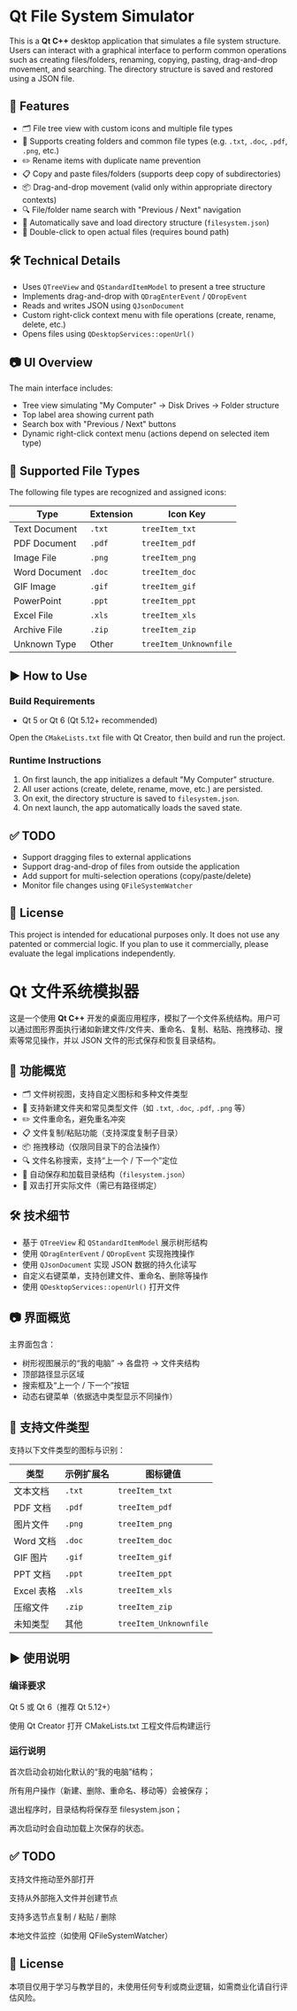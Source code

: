 # Qt File System Simulator

This is a **Qt C++** desktop application that simulates a file system structure. Users can interact with a graphical interface to perform common operations such as creating files/folders, renaming, copying, pasting, drag-and-drop movement, and searching. The directory structure is saved and restored using a JSON file.

## 🎯 Features

- 🗂 File tree view with custom icons and multiple file types
- 📁 Supports creating folders and common file types (e.g. `.txt`, `.doc`, `.pdf`, `.png`, etc.)
- ✏️ Rename items with duplicate name prevention
- 📋 Copy and paste files/folders (supports deep copy of subdirectories)
- 📦 Drag-and-drop movement (valid only within appropriate directory contexts)
- 🔍 File/folder name search with "Previous / Next" navigation
- 💾 Automatically save and load directory structure (`filesystem.json`)
- 📂 Double-click to open actual files (requires bound path)

## 🛠 Technical Details

- Uses `QTreeView` and `QStandardItemModel` to present a tree structure
- Implements drag-and-drop with `QDragEnterEvent` / `QDropEvent`
- Reads and writes JSON using `QJsonDocument`
- Custom right-click context menu with file operations (create, rename, delete, etc.)
- Opens files using `QDesktopServices::openUrl()`

## 📷 UI Overview

The main interface includes:

- Tree view simulating "My Computer" → Disk Drives → Folder structure
- Top label area showing current path
- Search box with "Previous / Next" buttons
- Dynamic right-click context menu (actions depend on selected item type)

## 🧪 Supported File Types

The following file types are recognized and assigned icons:

| Type           | Extension     | Icon Key            |
|----------------|---------------|---------------------|
| Text Document  | `.txt`        | `treeItem_txt`      |
| PDF Document   | `.pdf`        | `treeItem_pdf`      |
| Image File     | `.png`        | `treeItem_png`      |
| Word Document  | `.doc`        | `treeItem_doc`      |
| GIF Image      | `.gif`        | `treeItem_gif`      |
| PowerPoint     | `.ppt`        | `treeItem_ppt`      |
| Excel File     | `.xls`        | `treeItem_xls`      |
| Archive File   | `.zip`        | `treeItem_zip`      |
| Unknown Type   | Other         | `treeItem_Unknownfile` |

## ▶️ How to Use

### Build Requirements

- Qt 5 or Qt 6 (Qt 5.12+ recommended)

Open the `CMakeLists.txt` file with Qt Creator, then build and run the project.

### Runtime Instructions

1. On first launch, the app initializes a default "My Computer" structure.
2. All user actions (create, delete, rename, move, etc.) are persisted.
3. On exit, the directory structure is saved to `filesystem.json`.
4. On next launch, the app automatically loads the saved state.

## ✅ TODO

- Support dragging files to external applications
- Support drag-and-drop of files from outside the application
- Add support for multi-selection operations (copy/paste/delete)
- Monitor file changes using `QFileSystemWatcher`

## 📃 License

This project is intended for educational purposes only. It does not use any patented or commercial logic. If you plan to use it commercially, please evaluate the legal implications independently.



# Qt 文件系统模拟器

这是一个使用 **Qt C++** 开发的桌面应用程序，模拟了一个文件系统结构。用户可以通过图形界面执行诸如新建文件/文件夹、重命名、复制、粘贴、拖拽移动、搜索等常见操作，并以 JSON 文件的形式保存和恢复目录结构。

## 🎯 功能概览

- 🗂 文件树视图，支持自定义图标和多种文件类型
- 📁 支持新建文件夹和常见类型文件（如 `.txt`, `.doc`, `.pdf`, `.png` 等）
- ✏️ 文件重命名，避免重名冲突
- 📋 文件复制/粘贴功能（支持深度复制子目录）
- 📦 拖拽移动（仅限同目录下的合法操作）
- 🔍 文件名称搜索，支持“上一个 / 下一个”定位
- 💾 自动保存和加载目录结构（`filesystem.json`）
- 📂 双击打开实际文件（需已有路径绑定）

## 🛠 技术细节

- 基于 `QTreeView` 和 `QStandardItemModel` 展示树形结构
- 使用 `QDragEnterEvent` / `QDropEvent` 实现拖拽操作
- 使用 `QJsonDocument` 实现 JSON 数据的持久化读写
- 自定义右键菜单，支持创建文件、重命名、删除等操作
- 使用 `QDesktopServices::openUrl()` 打开文件

## 📷 界面概览

主界面包含：

- 树形视图展示的“我的电脑” → 各盘符 → 文件夹结构
- 顶部路径显示区域
- 搜索框及“上一个 / 下一个”按钮
- 动态右键菜单（依据选中类型显示不同操作）

## 🧪 支持文件类型

支持以下文件类型的图标与识别：

| 类型        | 示例扩展名 | 图标键值         |
|-------------|-------------|------------------|
| 文本文档    | `.txt`     | `treeItem_txt`   |
| PDF 文档    | `.pdf`     | `treeItem_pdf`   |
| 图片文件    | `.png`     | `treeItem_png`   |
| Word 文档   | `.doc`     | `treeItem_doc`   |
| GIF 图片    | `.gif`     | `treeItem_gif`   |
| PPT 文档    | `.ppt`     | `treeItem_ppt`   |
| Excel 表格  | `.xls`     | `treeItem_xls`   |
| 压缩文件    | `.zip`     | `treeItem_zip`   |
| 未知类型    | 其他       | `treeItem_Unknownfile` |

## ▶️ 使用说明
### 编译要求
Qt 5 或 Qt 6（推荐 Qt 5.12+）

使用 Qt Creator 打开 CMakeLists.txt 工程文件后构建运行

### 运行说明
首次启动会初始化默认的“我的电脑”结构；

所有用户操作（新建、删除、重命名、移动等）会被保存；

退出程序时，目录结构将保存至 filesystem.json；

再次启动时会自动加载上次保存的状态。

## ✅ TODO
支持文件拖动至外部打开

支持从外部拖入文件并创建节点

支持多选节点复制 / 粘贴 / 删除

本地文件监控（如使用 QFileSystemWatcher）

## 📃 License
本项目仅用于学习与教学目的，未使用任何专利或商业逻辑，如需商业化请自行评估风险。

